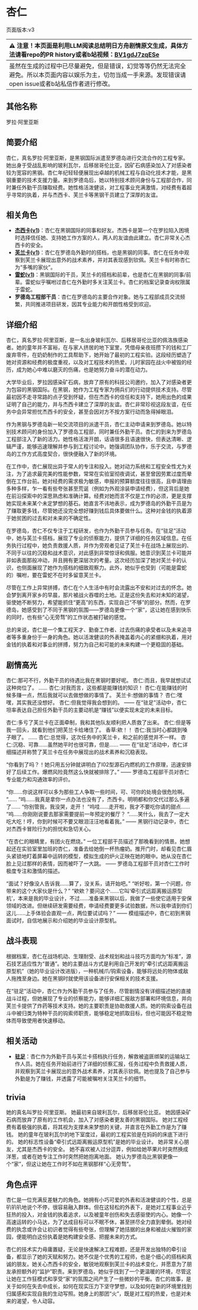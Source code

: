# 杏仁
页面版本:v3
 

| :warning: 注意！本页面是利用LLM阅读总结明日方舟剧情原文生成，具体方法请看repo的PR history或者b站视频：[BV1gdJ7zqESe](https://www.bilibili.com/video/BV1gdJ7zqESe/)         |
|:----------------------------|
| 虽然在生成的过程中已尽量避免，但是错误，幻觉等等仍然无法完全避免。所以本页面内容以娱乐为主，切勿当成一手来源。发现错误请open issue或者b站私信作者进行修改。|



## 其他名称
罗拉·阿里亚斯
## 简要介绍
杏仁，真名罗拉·阿里亚斯，是黑钢国际派遣至罗德岛进行交流合作的工程专家。她出身于受战乱影响的玻利瓦尔，后移居哥伦比亚，因矿石病感染加入了对感染者较为宽容的黑钢。杏仁年纪轻轻便展现出卓越的机械工程与自动化技术才能，是黑钢重要的技术支援力量。来到罗德岛后，她以特别技术顾问身份与工程部合作，同时兼任外勤干员赚取经费。她性格活泼健谈，对工程事业充满激情，对经费有着超乎寻常的执着，并与杰西卡、芙兰卡等黑钢干员建立了深厚的友谊。
## 相关角色
-   **[杰西卡](char_235_jesica.md)([v1](../chars/char_235_jesica.md))**：杏仁在黑钢国际的同事和好友。杰西卡是第一个在罗拉陷入困境时选择信任她、支持她工作方案的人，两人的友谊由此建立。杏仁非常关心杰西卡的安全。
-   **[芙兰卡](char_106_franka.md)([v1](../chars/char_106_franka.md))**：杏仁在罗德岛外勤时的搭档，也是黑钢的同事。杏仁在任务中观察到芙兰卡展现出意外的战术素养，并对其表现感到钦佩。芙兰卡有时称杏仁为“多嘴的家伙”。
-   **[雷蛇](char_107_liskam.md)([v1](../chars/char_107_liskam.md))**：黑钢国际的干员，芙兰卡的搭档和前辈，也是杏仁在黑钢的同事/前辈。雷蛇似乎嘱咐过杏仁在外勤时多关注芙兰卡。杏仁的档案记录查询权限属于雷蛇。
-   **罗德岛工程部干员**：杏仁在罗德岛的主要合作对象。她与工程部成员交流频繁，共同推进项目研发，因其专业能力和开朗性格受到欢迎。
## 详细介绍
杏仁，真名罗拉·阿里亚斯，是一名出身玻利瓦尔、后移居哥伦比亚的佩洛族感染者。她的童年并不富裕，在与家人挤居的地下室里，凭借母亲夜班攒下的钱和工厂废弃零件，在奶奶制作的工具帮助下，她开始了最初的工程实验。这段经历塑造了她对资源和经费的极度重视，以及对工程技术的热爱。儿时家园在战火中被毁的经历，成为她心中难以磨灭的伤痛，也是她努力奋斗的潜在动力。

大学毕业后，罗拉因感染矿石病，放弃了原有的科技公司邀约，加入了对感染者更为包容的黑钢国际。在黑钢，她作为工程专家为佣兵们的行动提供技术支持。尽管最初因不走寻常路的点子受到怀疑，但在杰西卡的信任和支持下，她用出色的成果证明了自己的能力，并与杰西卡建立了深厚的友谊。杏仁非常珍视这段友谊，在任务中会异常担忧杰西卡的安全，甚至会因对方不按方案行动而急得掉眼泪。

作为黑钢与罗德岛新一轮交流项目的派遣干员，杏仁主动申请来到罗德岛。她以特别技术顾问的身份加入了罗德岛工程部，同时兼任外勤干员。杏仁的到来为罗德岛工程部注入了新的活力。她性格活泼开朗，话语很多且语速很快，但表达清晰、逻辑严谨，能够迅速理解并参与到工程讨论中。她强调团队协作，乐于交流，与罗德岛的工作方式高度契合，很快便融入了新的环境。

在工作中，杏仁展现出异于常人的专注和投入。她对动力系统和工程安全性尤为关注，为了追求最完美的性能参数，常常在实验室彻夜调试，甚至曾因劳累过度而晕倒在工作台前。她对经费的需求极为敏感，申报的预算额度往往很高，且申请理由多种多样，乍一看有些夸张甚至荒诞（例如为外观涂装申请经费），但这背后是她在前沿探索中的深思熟虑和准确计算。经费对她而言不仅是工作的必须，更是支撑她实现未来某个未定梦想的基石。她直言不讳地表示，成为罗德岛的外勤干员是为了赚取更多钱，尽管她还没完全想好赚到钱后具体要做什么。这种对金钱的执着源于她贫困的过去和对未来的不确定性。

在罗德岛，杏仁不仅专注于工程研发，也作为外勤干员参与任务。在“驻足”活动中，她与芙兰卡搭档，展现了专业的侦察能力，提供了详细的任务区域信息。在任务执行过程中，她负责救援人质，并作为旁观者见证了芙兰卡在战场上展现出的、不同于以往的沉稳和战术意识，对此感到非常惊讶和佩服。她意识到芙兰卡可能并非如表面那般冲动，并且拥有更深层次的考量。这次经历加深了她对芙兰卡的认识，也侧面展现了她作为搭档的细致观察力。此外，她似乎也受到（可能是雷蛇的）嘱咐，要在雷蛇不在时多留意芙兰卡。

尽管在工作上异常拼搏，杏仁在个人生活中有时会流露出不安和对过去的怀念。她会梦到离开家乡的早晨，那片被战火吞噬的土地。正是这份失去和对未知的渴望，驱使她不断努力，希望能抓住“更高”的东西，实现自己“不够”的部分。然而，在罗德岛，她感受到了不同于黑钢的氛围——罗德岛更像一个“家”，这让她在感到快乐的同时，也有些“心无旁骛”的工作状态被打破的感觉。

总的来说，杏仁是一个集工程天才、勤奋工作者、过去伤痛的承受者以及未来追寻者等多重身份于一身的角色。她以活泼健谈的外表掩盖着内心的紧绷和执着，用对金钱的执着和对事业的拼搏，努力为自己和可能的未来构建一个更稳固的基础。
## 剧情高光
杏仁:那可不行，外勤干员的待遇比我在黑钢时要好呢。
杏仁:而且，我早就想试试这种岗位了。
......
杏仁:对我而言，这些都是能赚钱的知识！
杏仁:在能赚钱的时候多赚一点，然后我就可以去做想做的事情了。
芙兰卡:想做的事情？
杏仁:嘿嘿，其实我还没想好。
杏仁:但我觉得我会想到的。
—— 在“驻足”活动中，杏仁坦率表达自己担任外勤干员的主要动机是“赚钱”以便实现未定的未来目标。

杏仁:多亏了芙兰卡在正面牵制，我和其他队友顺利把人质救了出来。
杏仁:但是等我一回头，就看到他们把芙兰卡给堵住了。
香草:欸！！
杏仁:我当时心都跳到嗓子眼了。
......
杏仁:总觉得，这次任务中的芙兰卡，和之前的感觉并不一样。
杏仁:沉稳、可靠......虽然她平时也很可靠，但是......
—— 在“驻足”活动中，杏仁详细描述并称赞了芙兰卡在任务中展现出的战术素养和沉稳表现。

“你看到了吗？！她只用五分钟就讲明白了I02型源石内燃机的工作原理，迅速安排好了后续工作。爆燃风险竟然这么快就被排除了。”
—— 罗德岛工程部干员对杏仁专业能力和沟通效率的评价。

“你......你说这样可以多为那些工人争取一些时间，可、可你的处境会很危险啊。
“......
“呜......我真是拿你一点办法也没有了，杰西卡。明明都和你交代过那么多遍了......
“你别管我，我没哭，走开！
“呜哇......走开啦，我才不要吃你请的甜点......
“呜......你刚刚说要去那家需要提前一年预定的餐厅？
“......笑什么，我去了一定大吃大吃！哼，你到时候可不要又眼泪汪汪地看着我。”
—— 黑钢行动记录中，杏仁对杰西卡冒险行为的担忧和急切关心。

“在杏仁的眼睛里，有团火在燃烧。”
一位工程部干员描述了那晚看到的情景。她想起还在实验室里加班的杏仁，准备去给她倒一杯热瘤奶。推开门时，却看见杏仁眉头紧锁地盯着屏幕中运转的模型，模拟生成的炉火正映在她的眼中。她从没在杏仁脸上见过那样的表情，因而被吓了一大跳。
—— 罗德岛工程部干员对杏仁工作时极度专注和激情的描述。

“面试？好像没人告诉我......算了，没关系，请开始吧。”
“听好啦，第一个问题，你带来的这个大家伙是什么？”
“欸欸？要问这个......它叫‘牵引式远距离搬运原型机’，本来是我的毕业设计，不过......准备来黑钢以后，我做了一些使它适用于安保领域的改进。但继续研发需要经费，申请经费要更多试验数据，所以我申请到你们这儿......上手体验会直观一点，两位要试试吗？”
—— 模组描述中，杏仁初到黑钢面试时，自信地展示和介绍她的毕业设计原型机。
## 战斗表现
根据档案，杏仁在战场机动、生理耐受、战术规划和战斗技巧方面均为“标准”，源石技艺适应性为“普通”。她的主要战斗方式是利用自己开发的“牵引式远距离搬运原型机”（她的毕业设计改进版），一种机械爪/钩索设备，能够将远处的物体或敌人拖拽至身边。她在黑钢时就使用该设备进行安保相关的技术支援。

在“驻足”活动中，杏仁作为外勤干员参与了任务，尽管剧情没有详细描述她的直接战斗过程，但她展现了专业的侦察能力，能够详细汇报敌方部署和环境信息，并向芙兰卡提供了炸药等技术支持。她的主要职责是协助救援人质。她的钩索设备在战斗中被归类为特种干员的钩索师职责，能够稳定地抓取目标，但也可能因不稳定物体而导致使用者快速移动。
## 相关活动
-   **[驻足](../stories/story_franka_set_2.md)**：杏仁作为外勤干员与芙兰卡搭档执行任务，解救被盗匪绑架的运输站工作人员。她在任务开始前进行了详细的侦察汇报，任务过程中负责救援人质，并观察到芙兰卡展现出的意外战术素养，对其表示钦佩。她也提及了自己参与外勤是为了赚钱，并透露了可能被嘱咐关注芙兰卡的细节。
## trivia
她的真名叫罗拉·阿里亚斯。
她最初来自玻利瓦尔，后移居哥伦比亚。
她因感染矿石病而放弃了原有的工作机会，加入了对感染者更友善的黑钢国际。
她对工程经费有着极强的执着，将其视为支撑未来梦想的关键，并直言在外勤工作是为了赚钱。
她的童年在玻利瓦尔的地下室度过，最初的工程实验是在妈妈的床底下进行的。
她的标志性设备“牵引式远距离搬运原型机”是她的毕业设计。
她非常关心朋友，尤其是杰西卡的安全。
她不喜欢被人过分逗弄，例如给她苹果片时突然换成洋葱，或者在她专注工作时突然把她抱离地面。
她认为罗德岛比黑钢更像一个“家”，但这让她在工作时不如在黑钢那样“心无旁骛”。
## 角色点评
杏仁是一位充满反差魅力的角色。她拥有小巧可爱的外表和活泼健谈的个性，总是叭叭叭地说个不停，很容易融入群体。但在这轻松的外表下，是她对工程事业近乎狂热的投入，对金钱的执着追求，以及被童年创伤和失去感驱使的内心。她像一个高速运转的小马达，为了达成目标可以不眠不休，甚至拼尽全力直到晕倒。她对经费的执念或许会让初识者觉得有些夸张，但理解了她拮据的出身和被战火摧毁的家园，便能明白这份执着是她构建安全感、把握未来的方式。

杏仁的技术实力毋庸置疑，无论是快速解决工程难题，还是开发出独特的牵引设备，都显示了她的天赋和努力。她不仅是个优秀的工程师，也是个细心的搭档和真诚的朋友。她关心杰西卡的安全，敏锐地观察到芙兰卡的战术变化，并愿意为了朋友承担额外的“监护”职责。来到罗德岛，她似乎找到了一个更温暖的环境，尽管这让她在工作狂模式和享受“家”的氛围之间产生了一些微妙的平衡。杏仁的故事，是关于如何在失去中成长，如何在现实压力下坚守梦想，以及如何在新的环境里找到归属感和实现自我的生动写照。她身上的那团“火”，既是对工程的热爱，也是对未来的渴望，令人动容。